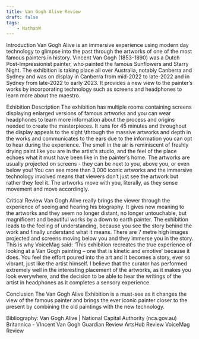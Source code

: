 ```yaml
---
title: Van Gogh Alive Review
draft: false
tags:
    - NathanW 
---
```


Introduction
Van Gogh Alive is an immersive experience using modern day technology to glimpse into the past through the artworks of one of the most famous painters in history. Vincent Van Gogh (1853-1890) was a Dutch Post-Impressionist painter, who painted the famous Sunflowers and Starry Night.
The exhibition is taking place all over Australia, notably Canberra and Sydney and was on display in Canberra from mid-2022 to late-2022 and in Sydney from late-2022 to early 2023. It provides a new view to the painter’s works by incorporating technology such as screens and headphones to learn more about the maestro.

Exhibition Description
The exhibition has multiple rooms containing screens displaying enlarged versions of famous artworks and you can wear headphones to learn more information about the process and origins needed to create the masterpieces. It runs for 45 minutes and throughout the display appeals to the sight \through the massive artworks and depth in the works and communicates to the ears due to the information you can opt to hear during the experience. The smell in the air is reminiscent of freshly drying paint like you are in the artist’s studio, and the feel of the place echoes what it must have been like in the painter’s home. The artworks are usually projected on screens - they can be next to you, above you, or even below you! You can see more than 3,000 iconic artworks and the immersive technology involved means that viewers don’t just see the artwork but rather they feel it. The artworks move with you, literally, as they sense movement and move accordingly.

Critical Review
Van Gogh Alive really brings the viewer through the experience of seeing and hearing his biography. It gives new meaning to the artworks and they seem no longer distant, no longer untouchable, but magnificent and beautiful works by a down to earth painter. The exhibition leads to the feeling of understanding, because you see the story behind the work and finally understand what it means. There are 7 metre high images projected and screens moving below you and they immerse you in the story. This is why VoiceMag said: ‘This exhibition recreates the true experience of looking at a Van Gogh painting – one that is kinetic and emotive’ because it does. You feel the effort poured into the art and it becomes a story, ever so vibrant, just like the artist himself. I believe that the curator has performed extremely well in the interesting placement of the artworks, as it makes you look everywhere, and the decision to be able to hear the writings of the artist in headphones as it completes a sensory experience.

Conclusion
The Van Gogh Alive Exhibition is a must-see as it changes the view of the famous painter and brings the ever iconic painter closer to the present by combining the old paintings with the new technology. 

Bibliography:
Van Gogh Alive | National Capital Authority (nca.gov.au) 
Britannica - VIncent Van Gogh
Guardian Review
ArtsHub Review
VoiceMag Review

